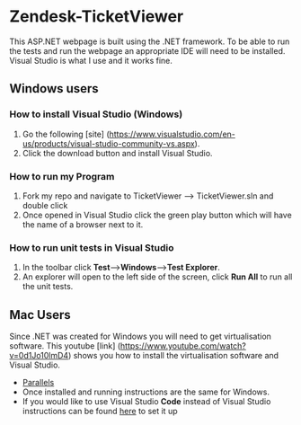 # Zendesk-TicketViewer

This ASP.NET webpage is built using the .NET framework. To be able to run the tests and run the webpage an appropriate IDE will need to be installed. Visual Studio is what I use and it works fine.

## Windows users

### How to install Visual Studio (Windows)

1. Go the following [site] (https://www.visualstudio.com/en-us/products/visual-studio-community-vs.aspx).
2. Click the download button and install Visual Studio.

### How to run my Program

1. Fork my repo and navigate to TicketViewer --> TicketViewer.sln and double click
2. Once opened in Visual Studio click the green play button which will have the name of a browser next to it.

### How to run unit tests in Visual Studio

1. In the toolbar click **Test**-->**Windows**-->**Test Explorer**.
2.  An explorer will open to the left side of the screen, click **Run All** to run all the unit tests.
  
## Mac Users
Since .NET was created for Windows you will need to get virtualisation software. This youtube [link] (https://www.youtube.com/watch?v=0d1Jo10lmD4) shows you how to install the virtualisation software and Visual Studio.
- [Parallels](http://www.parallels.com/au/products/desktop/download/)
- Once installed and running instructions are the same for Windows.
- If you would like to use Visual Studio **Code** instead of Visual Studio instructions can be found [here](https://docs.asp.net/en/latest/tutorials/your-first-mac-aspnet.html) to set it up
